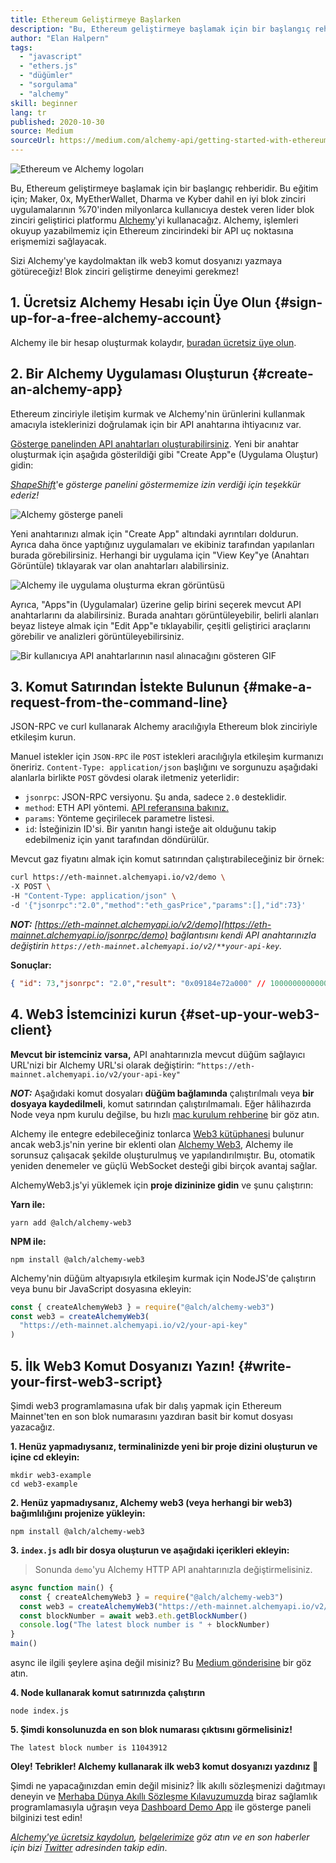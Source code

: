 ```yaml
---
title: Ethereum Geliştirmeye Başlarken
description: "Bu, Ethereum geliştirmeye başlamak için bir başlangıç rehberidir. Sizi bir API uç noktasını döndürmekten, bir komut satırı isteğinde bulunmaya ve ilk web3 komut dosyanızı yazmaya kadar götüreceğiz! Blok zinciri geliştirme deneyimi gerekmez!"
author: "Elan Halpern"
tags:
  - "javascript"
  - "ethers.js"
  - "düğümler"
  - "sorgulama"
  - "alchemy"
skill: beginner
lang: tr
published: 2020-10-30
source: Medium
sourceUrl: https://medium.com/alchemy-api/getting-started-with-ethereum-development-using-alchemy-c3d6a45c567f
---
```


![Ethereum ve Alchemy logoları](./ethereum-alchemy.png)

Bu, Ethereum geliştirmeye başlamak için bir başlangıç rehberidir. Bu eğitim için; Maker, 0x, MyEtherWallet, Dharma ve Kyber dahil en iyi blok zinciri uygulamalarının %70'inden milyonlarca kullanıcıya destek veren lider blok zinciri geliştirici platformu [Alchemy](https://alchemyapi.io/)'yi kullanacağız. Alchemy, işlemleri okuyup yazabilmemiz için Ethereum zincirindeki bir API uç noktasına erişmemizi sağlayacak.

Sizi Alchemy'ye kaydolmaktan ilk web3 komut dosyanızı yazmaya götüreceğiz! Blok zinciri geliştirme deneyimi gerekmez!

## 1. Ücretsiz Alchemy Hesabı için Üye Olun {#sign-up-for-a-free-alchemy-account}

Alchemy ile bir hesap oluşturmak kolaydır, [buradan ücretsiz üye olun](https://auth.alchemyapi.io/signup).

## 2. Bir Alchemy Uygulaması Oluşturun {#create-an-alchemy-app}

Ethereum zinciriyle iletişim kurmak ve Alchemy'nin ürünlerini kullanmak amacıyla isteklerinizi doğrulamak için bir API anahtarına ihtiyacınız var.

[Gösterge panelinden API anahtarları oluşturabilirsiniz](http://dashboard.alchemyapi.io/). Yeni bir anahtar oluşturmak için aşağıda gösterildiği gibi "Create App"e (Uygulama Oluştur) gidin:

[_ShapeShift_](https://shapeshift.com/)'e _gösterge panelini göstermemize izin verdiği için teşekkür ederiz!_

![Alchemy gösterge paneli](./alchemy-dashboard.png)

Yeni anahtarınızı almak için "Create App" altındaki ayrıntıları doldurun. Ayrıca daha önce yaptığınız uygulamaları ve ekibiniz tarafından yapılanları burada görebilirsiniz. Herhangi bir uygulama için "View Key"ye (Anahtarı Görüntüle) tıklayarak var olan anahtarları alabilirsiniz.

![Alchemy ile uygulama oluşturma ekran görüntüsü](./create-app.png)

Ayrıca, "Apps"in (Uygulamalar) üzerine gelip birini seçerek mevcut API anahtarlarını da alabilirsiniz. Burada anahtarı görüntüleyebilir, belirli alanları beyaz listeye almak için "Edit App"e tıklayabilir, çeşitli geliştirici araçlarını görebilir ve analizleri görüntüleyebilirsiniz.

![Bir kullanıcıya API anahtarlarının nasıl alınacağını gösteren GIF](./pull-api-keys.gif)

## 3. Komut Satırından İstekte Bulunun {#make-a-request-from-the-command-line}

JSON-RPC ve curl kullanarak Alchemy aracılığıyla Ethereum blok zinciriyle etkileşim kurun.

Manuel istekler için `JSON-RPC` ile `POST` istekleri aracılığıyla etkileşim kurmanızı öneririz. `Content-Type: application/json` başlığını ve sorgunuzu aşağıdaki alanlarla birlikte `POST` gövdesi olarak iletmeniz yeterlidir:

- `jsonrpc`: JSON-RPC versiyonu. Şu anda, sadece `2.0` desteklidir.
- `method`: ETH API yöntemi. [API referansına bakınız.](https://docs.alchemyapi.io/documentation/alchemy-api-reference/json-rpc)
- `params`: Yönteme geçirilecek parametre listesi.
- `id`: İsteğinizin ID'si. Bir yanıtın hangi isteğe ait olduğunu takip edebilmeniz için yanıt tarafından döndürülür.

Mevcut gaz fiyatını almak için komut satırından çalıştırabileceğiniz bir örnek:

```bash
curl https://eth-mainnet.alchemyapi.io/v2/demo \
-X POST \
-H "Content-Type: application/json" \
-d '{"jsonrpc":"2.0","method":"eth_gasPrice","params":[],"id":73}'
```

_**NOT:** [https://eth-mainnet.alchemyapi.io/v2/demo](https://eth-mainnet.alchemyapi.io/jsonrpc/demo) bağlantısını kendi API anahtarınızla değiştirin `https://eth-mainnet.alchemyapi.io/v2/**your-api-key`._

**Sonuçlar:**

```json
{ "id": 73,"jsonrpc": "2.0","result": "0x09184e72a000" // 10000000000000 }
```

## 4. Web3 İstemcinizi kurun {#set-up-your-web3-client}

**Mevcut bir istemciniz varsa,** API anahtarınızla mevcut düğüm sağlayıcı URL'nizi bir Alchemy URL'si olarak değiştirin: `“https://eth-mainnet.alchemyapi.io/v2/your-api-key"`

**_NOT:_** Aşağıdaki komut dosyaları **düğüm bağlamında** çalıştırılmalı veya **bir dosyaya kaydedilmeli**, komut satırından çalıştırılmamalı. Eğer hâlihazırda Node veya npm kurulu değilse, bu hızlı [mac kurulum rehberine](https://app.gitbook.com/@alchemyapi/s/alchemy/guides/alchemy-for-macs) bir göz atın.

Alchemy ile entegre edebileceğiniz tonlarca [Web3 kütüphanesi](https://docs.alchemyapi.io/guides/getting-started#other-web3-libraries) bulunur ancak web3.js'nin yerine bir eklenti olan [Alchemy Web3](https://docs.alchemy.com/reference/api-overview), Alchemy ile sorunsuz çalışacak şekilde oluşturulmuş ve yapılandırılmıştır. Bu, otomatik yeniden denemeler ve güçlü WebSocket desteği gibi birçok avantaj sağlar.

AlchemyWeb3.js'yi yüklemek için **proje dizininize gidin** ve şunu çalıştırın:

**Yarn ile:**

```
yarn add @alch/alchemy-web3
```

**NPM ile:**

```
npm install @alch/alchemy-web3
```

Alchemy'nin düğüm altyapısıyla etkileşim kurmak için NodeJS'de çalıştırın veya bunu bir JavaScript dosyasına ekleyin:

```js
const { createAlchemyWeb3 } = require("@alch/alchemy-web3")
const web3 = createAlchemyWeb3(
  "https://eth-mainnet.alchemyapi.io/v2/your-api-key"
)
```

## 5. İlk Web3 Komut Dosyanızı Yazın! {#write-your-first-web3-script}

Şimdi web3 programlamasına ufak bir dalış yapmak için Ethereum Mainnet'ten en son blok numarasını yazdıran basit bir komut dosyası yazacağız.

**1. Henüz yapmadıysanız, terminalinizde yeni bir proje dizini oluşturun ve içine cd ekleyin:**

```
mkdir web3-example
cd web3-example
```

**2. Henüz yapmadıysanız, Alchemy web3 (veya herhangi bir web3) bağımlılığını projenize yükleyin:**

```
npm install @alch/alchemy-web3
```

**3. `index.js` adlı bir dosya oluşturun ve aşağıdaki içerikleri ekleyin:**

> Sonunda `demo`'yu Alchemy HTTP API anahtarınızla değiştirmelisiniz.

```js
async function main() {
  const { createAlchemyWeb3 } = require("@alch/alchemy-web3")
  const web3 = createAlchemyWeb3("https://eth-mainnet.alchemyapi.io/v2/demo")
  const blockNumber = await web3.eth.getBlockNumber()
  console.log("The latest block number is " + blockNumber)
}
main()
```

async ile ilgili şeylere aşina değil misiniz? Bu [Medium gönderisine](https://medium.com/better-programming/understanding-async-await-in-javascript-1d81bb079b2c) bir göz atın.

**4. Node kullanarak komut satırınızda çalıştırın**

```
node index.js
```

**5. Şimdi konsolunuzda en son blok numarası çıktısını görmelisiniz!**

```
The latest block number is 11043912
```

**Oley! Tebrikler! Alchemy kullanarak ilk web3 komut dosyanızı yazdınız 🎉**

Şimdi ne yapacağınızdan emin değil misiniz? İlk akıllı sözleşmenizi dağıtmayı deneyin ve [Merhaba Dünya Akıllı Sözleşme Kılavuzumuzda](https://docs.alchemyapi.io/tutorials/hello-world-smart-contract) biraz sağlamlık programlamasıyla uğraşın veya [Dashboard Demo App](https://docs.alchemyapi.io/tutorials/demo-app) ile gösterge paneli bilginizi test edin!

_[Alchemy'ye ücretsiz kaydolun](https://auth.alchemyapi.io/signup), [belgelerimize](https://docs.alchemyapi.io/) göz atın ve en son haberler için bizi [Twitter](https://x.com/AlchemyPlatform) adresinden takip edin_.

